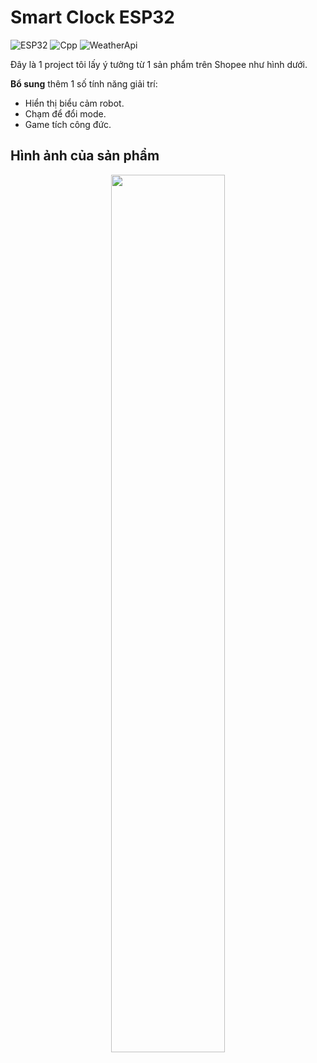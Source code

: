 # Smart Clock ESP32

![ESP32](https://img.shields.io/badge/ESP32-RealTime-blue)
![Cpp](https://img.shields.io/badge/Cpp-Hardware-violet)
![WeatherApi](https://img.shields.io/badge/WeatherApi-red)

Đây là 1 project tôi lấy ý tưởng từ 1 sản phẩm trên Shopee như hình dưới.

**Bổ sung** thêm 1 số tính năng giải trí:
- Hiển thị biểu cảm robot.
- Chạm để đổi mode.
- Game tích công đức.

## Hình ảnh của sản phẩm
<p align="center">
  <img src="https://github.com/user-attachments/assets/0d3c6fff-2cc8-4494-b1b9-16de2320ed1e" alt="" width="60%">
</p>
